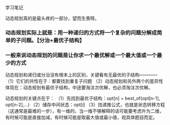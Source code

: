 学习笔记

动态规划真的是最头疼的一部分，望而生畏呀。

### 动态规划实际上就是：用一种递归的方式将一个复杂的问题分解成简单的子问题。【分治+最优子结构】
### 一般来说动态规划的问题是让你求一个最优解或一个最大值或一个最少的方式

动态规划和递归或分治没有根本上的区别，关键看有无最优的子结构————
（1）它们的共性在于：都要找到重复子问题
（2）动态规划和另外两个的差异性体现在：动态规划有最优子结构，中途要淘汰次优解，也必须淘汰次优解。

动态规划的关键点在于：
（1）先找到最优子结构：opt[n] = best_of(opt[n-1], opt[n-2],...)
（2）储存中间状态：opt[i]
（3）找递推公式，也就是状态转移方程（这通常是最难的一步），有一维的，当一维不够解释的话可能要考虑升为二维，有时候可能是直接加减，有时候可能是取最大值或最小值，视具体题目而定。
